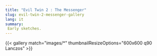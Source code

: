 ```yaml
---
title: "Evil Twin 2 : The Messenger"
slug: evil-twin-2-messenger-gallery
lang: it
summary:
 Early sketches.
---
```

{{< gallery match="images/*" thumbnailResizeOptions="600x600 q90 Lanczos" >}}